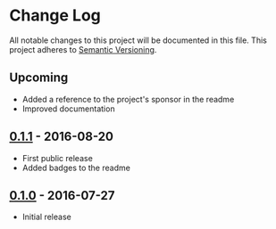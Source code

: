 # Change Log
All notable changes to this project will be documented in this file.
This project adheres to [Semantic Versioning](http://semver.org/).

## Upcoming
- Added a reference to the project's sponsor in the readme
- Improved documentation

## [0.1.1] - 2016-08-20
- First public release
- Added badges to the readme

## [0.1.0] - 2016-07-27
- Initial release

[0.1.1]: https://github.com/mental-poker/mental-poker-api-js/compare/v0.1.0...v0.1.1
[0.1.0]: https://github.com/mental-poker/mental-poker-api-js/tree/v0.1.0
